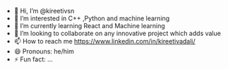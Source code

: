 - 👋 Hi, I’m @kireetivsn
- 👀 I’m interested in C++ ,Python and machine learning 
- 🌱 I’m currently learning React and Machine learning 
- 💞️ I’m looking to collaborate on any innovative project which adds value
- 📫 How to reach me https://www.linkedin.com/in/kireetivadali/
- 😄 Pronouns: he/him
- ⚡ Fun fact: ...

<!---
kireetivsn/kireetivsn is a ✨ special ✨ repository because its `README.md` (this file) appears on your GitHub profile.
You can click the Preview link to take a look at your changes.
--->
